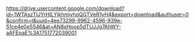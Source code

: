 https://drive.usercontent.google.com/download?id=1WTAszTIJYrHILYjkhmiyhoQGTVeR1yH4&export=download&authuser=0&confirm=t&uuid=4ee73299-9962-4596-939e-51ce4e0e5546&at=AN8xHoop5dTUJJg7AhWY-aAFEpaE%3A1751772039001
